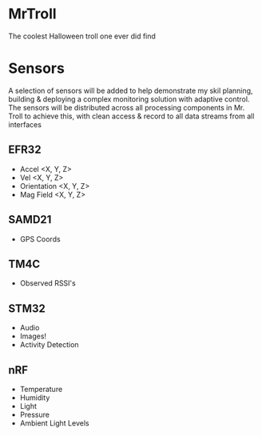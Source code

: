 # MrTroll
The coolest Halloween troll one ever did find

# Sensors

A selection of sensors will be added to help demonstrate my skil planning, building & deploying a complex monitoring solution with adaptive control. The sensors will be distributed across all processing components in Mr. Troll to achieve this, with clean access & record to all data streams from all interfaces

## EFR32

- Accel <X, Y, Z>
- Vel <X, Y, Z>
- Orientation <X, Y, Z>
- Mag Field <X, Y, Z>

## SAMD21

- GPS Coords

## TM4C

- Observed RSSI's

## STM32

- Audio
- Images!
- Activity Detection

## nRF

- Temperature
- Humidity
- Light
- Pressure
- Ambient Light Levels

